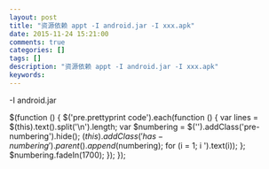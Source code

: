 ```yaml
---
layout: post
title: "资源依赖 appt -I android.jar -I xxx.apk"
date: 2015-11-24 15:21:00 
comments: true
categories: []
tags: []
description: "资源依赖 appt -I android.jar -I xxx.apk"
keywords: 
---
```



 
  -I android.jar
 
 
  $(function () {
                $('pre.prettyprint code').each(function () {
                    var lines = $(this).text().split('\n').length;
                    var $numbering = $('').addClass('pre-numbering').hide();
                    $(this).addClass('has-numbering').parent().append($numbering);
                    for (i = 1; i ').text(i));
                    };
                    $numbering.fadeIn(1700);
                });
            });
 


